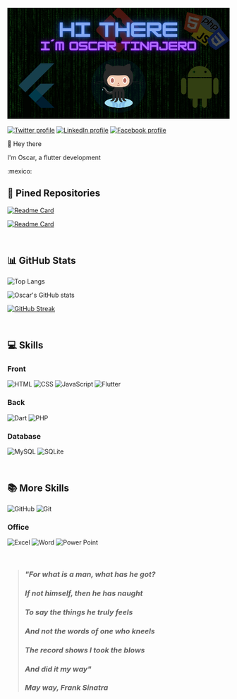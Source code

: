 ![Banner Oscar](/assets/banner.png)

[![Twitter profile](https://img.shields.io/badge/Twitter-1DA1F2?style=for-the-badge&logo=twitter&logoColor=white)](https://twitter.com/117Tinajero)
[![LinkedIn profile](https://img.shields.io/badge/LinkedIn-0077B5?style=for-the-badge&logo=linkedin&logoColor=white)](https://www.linkedin.com/in/oscar-isaac-tinajero-maldonado-48b61b199/)
[![Facebook profile](https://img.shields.io/badge/Facebook-1877F2?style=for-the-badge&logo=facebook&logoColor=white)](https://www.facebook.com/oscar.tinajero.117)

<p>👋 Hey there</p>

<p>I'm Oscar, a flutter development</p>
:mexico:

<br>

## :pushpin: Pined Repositories

[![Readme Card](https://github-readme-stats.vercel.app/api/pin/?username=OscarTinajero117&repo=rfc_sat_web_scraping&bg_color=082032&hide_border=true&title_color=ffffff&text_color=ffffff&icon_color=ff006c)](https://github.com/OscarTinajero117/rfc_sat_web_scraping)

[![Readme Card](https://github-readme-stats.vercel.app/api/pin/?username=OscarTinajero117&repo=Internet-de-las-cosas_IoT&bg_color=082032&hide_border=true&title_color=ffffff&text_color=ffffff&icon_color=ff006c)](https://github.com/OscarTinajero117/Internet-de-las-cosas_IoT)

<br>

## :bar_chart: GitHub Stats

![Top Langs](https://github-readme-stats.vercel.app/api/top-langs/?username=OscarTinajero117&bg_color=082032&hide_border=true&title_color=EEEEEE&text_color=EEEEEE&icon_color=ff006c&count_private=true)

![Oscar's GitHub stats](https://github-readme-stats.vercel.app/api?username=OscarTinajero117&bg_color=082032&hide_border=true&title_color=EEEEEE&text_color=EEEEEE&icon_color=ff006c&show_icons=true&count_private=true)

[![GitHub Streak](https://github-readme-streak-stats.herokuapp.com/?user=OscarTinajero117&background=082032&dates=ffffff&ring=F7DF1E&fire=F7DF1E&currStreakNum=ffffff&sideNums=ffffff&currStreakLabel=ff006c&sideLabels=ff006c&hide_border=true)](https://git.io/streak-stats)

<br>

## :computer: Skills
### Front
![HTML](https://img.shields.io/badge/Hypertext-HTML-informational?style=flat&logo=html5&logoColor=white&color=f06529&labelColor=082032)
![CSS](https://img.shields.io/badge/Style-CSS-informational?style=flat&logo=css3&logoColor=white&color=264de4&labelColor=082032)
![JavaScript](https://img.shields.io/badge/Code-JavaScript-informational?style=flat&logo=javascript&logoColor=white&color=F7DF1E&labelColor=082032)
![Flutter](https://img.shields.io/badge/Code-Flutter-informational?style=flat&logo=flutter&logoColor=white&color=02569B&labelColor=082032)
### Back
![Dart](https://img.shields.io/badge/Code-Dart-informational?style=flat&logo=dart&logoColor=white&color=0175C2&labelColor=082032)
![PHP](https://img.shields.io/badge/Code-PHP-informational?style=flat&logo=php&logoColor=white&color=777BB4&labelColor=082032)
### Database
![MySQL](https://img.shields.io/badge/SQL-MySQL-informational?style=flat&logo=mysql&logoColor=white&color=00000F&labelColor=082032)
![SQLite](https://img.shields.io/badge/SQL-SQLite-informational?style=flat&logo=sqlite&logoColor=white&color=07405E&labelColor=082032)

<br>

## :books: More Skills

![GitHub](https://img.shields.io/badge/Tools-GitHub-informational?style=flat&logo=github&logoColor=white&color=181717&labelColor=082032)
![Git](https://img.shields.io/badge/Tools-Git-informational?style=flat&logo=git&logoColor=white&color=E44C30&labelColor=082032)
### Office
![Excel](https://img.shields.io/badge/Office-Excel-informational?style=flat&logo=microsoft-excel&logoColor=white&color=217346&labelColor=082032)
![Word](https://img.shields.io/badge/Office-Word-informational?style=flat&logo=microsoft-word&logoColor=white&color=2B579A&labelColor=082032)
![Power Point](https://img.shields.io/badge/Office-PowerPoint-informational?style=flat&logo=microsoft-powerpoint&logoColor=white&color=B7472A&labelColor=082032)


<br>

> ### _"For what is a man, what has he got?_
> ### _If not himself, then he has naught_
> ### _To say the things he truly feels_
> ### _And not the words of one who kneels_
> ### _The record shows I took the blows_
> ### _And did it my way"_ 
> ### _May way, Frank Sinatra_ 
      
<!-- página para los favicons https://dev.to/envoy_/150-badges-for-github-pnk -->
<!-- página para badges-->
<!--
**OscarTinajero117/OscarTinajero117** is a ✨ _special_ ✨ repository because its `README.md` (this file) appears on your GitHub profile.

Here are some ideas to get you started:

- 🔭 I’m currently working on ...
- 🌱 I’m currently learning ...
- 👯 I’m looking to collaborate on ...
- 🤔 I’m looking for help with ...
- 💬 Ask me about ...
- 📫 How to reach me: ...
- 😄 Pronouns: ...
- ⚡ Fun fact: ...
-->

